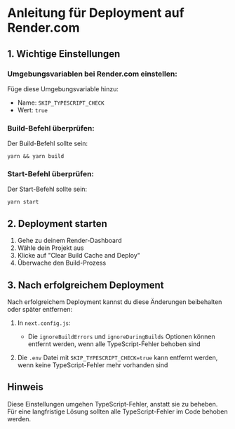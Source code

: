 # Anleitung für Deployment auf Render.com

## 1. Wichtige Einstellungen 

### Umgebungsvariablen bei Render.com einstellen:

Füge diese Umgebungsvariable hinzu:
- Name: `SKIP_TYPESCRIPT_CHECK`
- Wert: `true`

### Build-Befehl überprüfen:
Der Build-Befehl sollte sein:
```
yarn && yarn build
```

### Start-Befehl überprüfen:
Der Start-Befehl sollte sein:
```
yarn start
```

## 2. Deployment starten

1. Gehe zu deinem Render-Dashboard
2. Wähle dein Projekt aus
3. Klicke auf "Clear Build Cache and Deploy"
4. Überwache den Build-Prozess

## 3. Nach erfolgreichem Deployment

Nach erfolgreichem Deployment kannst du diese Änderungen beibehalten oder später entfernen:

1. In `next.config.js`:
   - Die `ignoreBuildErrors` und `ignoreDuringBuilds` Optionen können entfernt werden, 
     wenn alle TypeScript-Fehler behoben sind

2. Die `.env` Datei mit `SKIP_TYPESCRIPT_CHECK=true` kann entfernt werden,
   wenn keine TypeScript-Fehler mehr vorhanden sind

## Hinweis

Diese Einstellungen umgehen TypeScript-Fehler, anstatt sie zu beheben. 
Für eine langfristige Lösung sollten alle TypeScript-Fehler im Code behoben werden. 